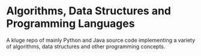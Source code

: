 Algorithms, Data Structures and Programming Languages
======================================================

A kluge repo of mainly Python and Java source code implementing
a variety of algorithms, data structures and other programming concepts.
